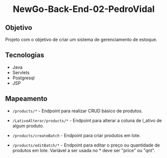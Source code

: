 # <p align="center"> NewGo-Back-End-02-PedroVidal </p>

## Objetivo
Projeto com o objetivo de criar um sistema de gerenciamento de estoque.

## Tecnologias
- Java
- Servlets
- Postgresql
- JSP

## Mapeamento
- `/products/*` - Endpoint para realizar CRUD básico de produtos.

- `/LativoAlterar/products/*` - Endpoint para alterar a coluna de l_ativo de algum produto.

- `/products/createBatch` - Endpoint para criar produtos em lote.

- `/products/editBatch/*` - Endpoint para editar o preço ou quantidade de produtos em lote. Variável a ser usada no * deve ser "price" ou "qnt".
